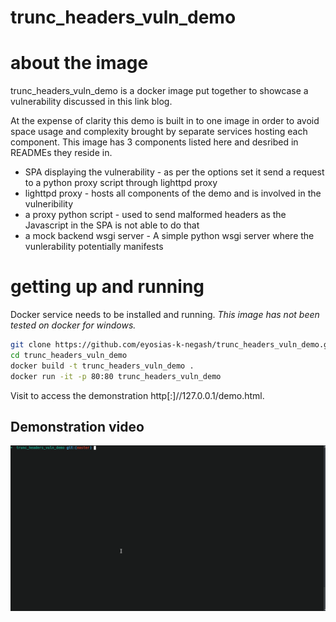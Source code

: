 # trunc_headers_vuln_demo

# about the image
trunc_headers_vuln_demo is a docker image put together to showcase a vulnerability discussed in this link blog.

At the expense of clarity this demo is built in to one image in order to avoid space usage and complexity brought by separate services hosting each component. This image has 3 components listed here and desribed in READMEs they reside in.

- SPA displaying the vulnerability - as per the options set it send a request to a python proxy script through lighttpd proxy
- lighttpd proxy - hosts all components of the demo and is involved in the vulneribility
- a proxy python script - used to send malformed headers as the Javascript in the SPA is not able to do that
- a mock backend wsgi server - A simple python wsgi server where the vunlerability potentially manifests

# getting up and running

Docker service needs to be installed and running.
*This image has not been tested on docker for windows.*

```sh
git clone https://github.com/eyosias-k-negash/trunc_headers_vuln_demo.git
cd trunc_headers_vuln_demo
docker build -t trunc_headers_vuln_demo .
docker run -it -p 80:80 trunc_headers_vuln_demo
```
Visit to access the demonstration http[:]//127.0.0.1/demo.html.

## Demonstration video
![Getting up and running](https://github.com/eyosias-k-negash/trunc_headers_vuln_demo/raw/master/demo%202022-07-15%2003-14.gif)
